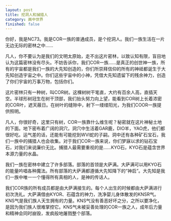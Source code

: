 ```yaml
---
layout: post
title: 挖洞人和捕猎人
category: 画中世界
finished: false
---
```


你好，我是NC73。我是COR一族的普通成员，是个挖洞人。我们一族生活在一片无边无际的密林之中……

凡人，你不要认为是我们的文明太原始，走不出这片密林，以致认知有限，盲目地认为这篇密林没有尽头。不妨告诉你，我们COR一族……是真正的创世神一族，所有的宇宙都是我们一族的大先知创造的，你们所崇拜信仰的所有的神祗都诞生于大先知创造宇宙之中。你们这些宇宙中的小神，凭借大先知遗留下的残余神力，创造了你们宇宙的万事万物，包括你们。

这片密林只有一种树，叫COR树。这棵树树干笔直，大约有百余人高，直插天空。半球形树冠生在树干顶部，我们抬头努力向上望，能看到COR树上长着浓密的COR叶，遮天蔽日。在树叶的缝隙中，射下一缕缕阳光，为我们COOR一族提供照明。

凡人，你很好奇，这里只有树，COR一族靠什么维生呢？秘密就在这片神秘土地的下面。地下密布着广阔的洞穴，洞穴中生活着GAR鹿，DIO羊，YAO虎，他们都很好吃。运气差的话，还能有可能挖到WVI蛇的子嗣。洞中还有各种矿石宝石，我们一族中的捕猎人也会收集。对于我们COR一族来说，你们梦寐以求的钻石宝石，对我们来说廉价无比。捕猎人最需要重视的是……KYO石，KYO石是蕴含世界本源力量的水晶。

我们一族在密林中建立了许多部落。部落的首领是大萨满。大萨满可以用KYO石的能量吟唱各种魔法。所有部落的大萨满都遵循大先知降下的“神启”。大先知是我们一族中唯一一个懂得所有真相的人，是神的传话人。

我们COR族的所有成员都是由大萨满接生的。每个人出生的时候都由大萨满进行初次洗礼。大萨满借由KYOR、石蕴含的神力，洗净婴儿身体散发的KNSR气。KNS气是我们族人天生拥有的力量。KNS气没有善恶好坏之分，之所以要净化，是因为我们族人很难掌控它。KNS气未被妥善处理的COR一族之人，成年后力量和精神会同时崩毁，发疯般地屠戮整个部落。
